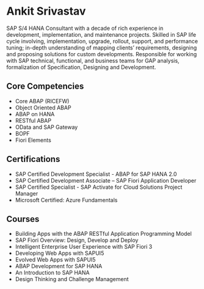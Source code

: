 # Ankit Srivastav
SAP S/4 HANA Consultant with a decade of rich experience in development, implementation, and maintenance projects. Skilled in SAP life cycle involving, implementation, upgrade, rollout, support, and performance tuning; in-depth understanding of mapping clients’ requirements, designing and proposing solutions for custom developments. Responsible for working with SAP technical, functional, and business teams for GAP analysis, formalization of Specification, Designing and Development.

## Core Competencies
- Core ABAP (RICEFW)
- Object Oriented ABAP
- ABAP on HANA
- RESTful ABAP
- OData and SAP Gateway
- BOPF
- Fiori Elements

## Certifications
-	SAP Certified Development Specialist - ABAP for SAP HANA 2.0
-	SAP Certified Development Associate – SAP Fiori Application Developer
-	SAP Certified Specialist - SAP Activate for Cloud Solutions Project Manager
-	Microsoft Certified: Azure Fundamentals

## Courses
- Building Apps with the ABAP RESTful Application Programming Model
- SAP Fiori Overview: Design, Develop and Deploy
- Intelligent Enterprise User Experience with SAP Fiori 3
- Developing Web Apps with SAPUI5
- Evolved Web Apps with SAPUI5
- ABAP Development for SAP HANA
- An Introduction to SAP HANA
- Design Thinking and Challenge Management
 

